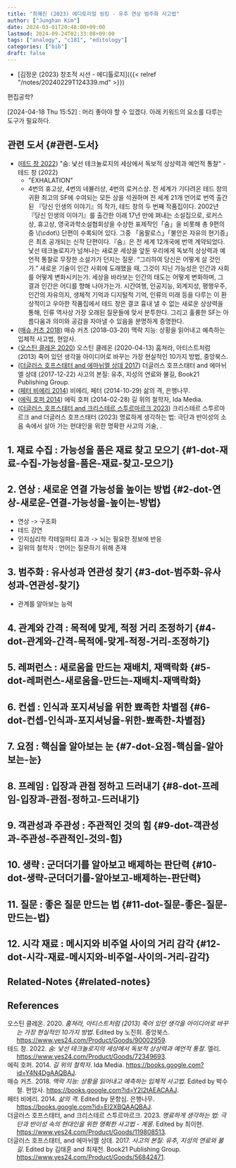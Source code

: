 ```yaml
---
title: "최혜진 (2023) 에디토리얼 씽킹 - 유추 연상 범주화 사고법"
author: ["Junghan Kim"]
date: 2024-03-01T20:48:00+09:00
lastmod: 2024-09-24T02:33:08+09:00
tags: ["analogy", "c181", "editology"]
categories: ["bib"]
draft: false
---
```


-   [김정운 (2023) 창조적 시선 - 에디톨로지]({{< relref "/notes/20240229T124339.md" >}})

편집공학?

<span class="timestamp-wrapper"><span class="timestamp">[2024-04-18 Thu 15:52]</span></span>
: 머리 좋아야 할 수 있겠다. 아래 키워드의 요소를 다루는 도구가 필요하다.


## 관련 도서 {#관련-도서}

-   (<a href="#citeproc_bib_item_2">테드 창 2022</a>) "숨: 낯선 테크놀로지의 세상에서 독보적 상상력과 예언적 통찰" - 테드 창 (2022)
    -   "EXHALATION"
    -   4번의 휴고상, 4번의 네뷸러상, 4번의 로커스상. 전 세계가 기다려온 테드 창의 귀환 최고의 SF에 수여되는 모든 상을 석권하며 전 세계 21개 언어로 번역 출간된 『당신 인생의 이야기』의 작가, 테드 창의 두 번째 작품집이다. 2002년 『당신 인생의 이야기』를 출간한 이래 17년 만에 펴내는 소설집으로, 로커스상, 휴고상, 영국과학소설협회상을 수상한 표제작인「숨」을 비롯해 총 9편의 중 \\(\cdot\\) 단편이 수록되어 있다. 그중 「옴팔로스」「불안은 자유의 현기증」은 최초 공개되는 신작 단편이다.『숨』은 전 세계 12개국에 번역 계약되었다. 낯선 테크놀로지가 넘쳐나는 새로운 세상을 앞둔 우리에게 독보적 상상력과 예언적 통찰로 무장한 소설가가 던지는 질문. “그리하여 당신은 어떻게 살 것인가.” 새로운 기술이 인간 사회에 도래했을 때, 그것이 지닌 가능성은 인간과 사회를 어떻게 변화시키는가. 세상을 바라보는 인간의 태도는 어떻게 변화하며, 그 결과 인간은 어디를 향해 나아가는가. 시간여행, 인공지능, 외계지성, 평행우주, 인간의 자유의지, 생체적 기억과 디지털적 기억, 인류의 미래 등을 다루는 이 환상적이고 우아한 작품집에서 테드 창은 결코 흉내 낼 수 없는 새로운 상상력을 통해, 인류 역사상 가장 오래된 질문들에 맞서 분투한다. 그리고 훌륭한 SF는 아름다움과 의미와 공감을 자아낼 수 있음을 분명하게 증명한다.
-   (<a href="#citeproc_bib_item_4">매슈 커츠 2018</a>) 매슈 커츠 (2018-03-20) 맥락 지능: 상황을 읽어내고 예측하는 입체적 사고법, 현암사.
-   (<a href="#citeproc_bib_item_1">오스틴 클레온 2020</a>) 오스틴 클레온 (2020-04-13) 훔쳐라, 아티스트처럼 (2013) 죽어 있던 생각을 아이디어로 바꾸는 가장 현실적인 10가지 방법, 중앙북스.
-   (<a href="#citeproc_bib_item_7">더글러스 호프스태터 and 에마뉘엘 상데 2017</a>) 더글러스 호프스태터 and 에마뉘엘 상데 (2017-12-22) 사고의 본질: 유추, 지성의 연료와 불길, Book21 Publishing Group.
-   (<a href="#citeproc_bib_item_5">페터 비에리 2014</a>) 비에리, 페터 (2014-10-29) 삶의 격, 은행나무.
-   (<a href="#citeproc_bib_item_3">에릭 호퍼 2014</a>) 에릭 호퍼 (2014-02-28) 길 위의 철학자, Ida Media.
-   (<a href="#citeproc_bib_item_6">더글러스 호프스태터 and 크리스테르 스투르마르크 2023</a>) 크리스테르 스투르마르크 and 더글러스 호프스태터 (2023) 명료하게 생각하는 법: 극단과 반이성의 소음 속에서 살아 가는 현대인을 위한 명확한 사고의 기술, .


## 1. 재료 수집 : 가능성을 품은 재료 찾고 모으기 {#1-dot-재료-수집-가능성을-품은-재료-찾고-모으기}


## 2. 연상 : 새로운 연결 가능성을 높이는 방법 {#2-dot-연상-새로운-연결-가능성을-높이는-방법}

-   연상 -&gt; 구조화
-   테드 강연
-   인지심리학 칵테일파티 효과 -&gt; 뇌는 필요한 정보에 반응
-   길위의 철학자 : 언어는 질문하기 위해 존재


## 3. 범주화 : 유사성과 연관성 찾기 {#3-dot-범주화-유사성과-연관성-찾기}

-   관계를 알아보는 능력


## 4. 관계와 간격 : 목적에 맞게, 적정 거리 조정하기 {#4-dot-관계와-간격-목적에-맞게-적정-거리-조정하기}


## 5. 레퍼런스 : 새로움을 만드는 재배치, 재맥락화 {#5-dot-레퍼런스-새로움을-만드는-재배치-재맥락화}


## 6. 컨셉 : 인식과 포지셔닝을 위한 뾰족한 차별점 {#6-dot-컨셉-인식과-포지셔닝을-위한-뾰족한-차별점}


## 7. 요점 : 핵심을 알아보는 눈 {#7-dot-요점-핵심을-알아보는-눈}


## 8. 프레임 : 입장과 관점 정하고 드러내기 {#8-dot-프레임-입장과-관점-정하고-드러내기}


## 9. 객관성과 주관성 : 주관적인 것의 힘 {#9-dot-객관성과-주관성-주관적인-것의-힘}


## 10. 생략 : 군더더기를 알아보고 배제하는 판단력 {#10-dot-생략-군더더기를-알아보고-배제하는-판단력}


## 11. 질문 : 좋은 질문 만드는 법 {#11-dot-질문-좋은-질문-만드는-법}


## 12. 시각 재료 : 메시지와 비주얼 사이의 거리 감각 {#12-dot-시각-재료-메시지와-비주얼-사이의-거리-감각}


## Related-Notes {#related-notes}

## References

<style>.csl-entry{text-indent: -1.5em; margin-left: 1.5em;}</style><div class="csl-bib-body">
  <div class="csl-entry"><a id="citeproc_bib_item_1"></a>오스틴 클레온. 2020. <i>훔쳐라, 아티스트처럼 (2013) 죽어 있던 생각을 아이디어로 바꾸는 가장 현실적인 10가지 방법</i>. Edited by 노진희. 중앙북스. <a href="https://www.yes24.com/Product/Goods/90002959">https://www.yes24.com/Product/Goods/90002959</a>.</div>
  <div class="csl-entry"><a id="citeproc_bib_item_2"></a>테드 창. 2022. <i>숨: 낯선 테크놀로지의 세상에서 독보적 상상력과 예언적 통찰</i>. 엘리. <a href="https://www.yes24.com/Product/Goods/72349693">https://www.yes24.com/Product/Goods/72349693</a>.</div>
  <div class="csl-entry"><a id="citeproc_bib_item_3"></a>에릭 호퍼. 2014. <i>길 위의 철학자</i>. Ida Media. <a href="https://books.google.com?id=Y4N4DgAAQBAJ">https://books.google.com?id=Y4N4DgAAQBAJ</a>.</div>
  <div class="csl-entry"><a id="citeproc_bib_item_4"></a>매슈 커츠. 2018. <i>맥락 지능: 상황을 읽어내고 예측하는 입체적 사고법</i>. Edited by 박수철. 현암사. <a href="https://books.google.com?id=Y2I2tAEACAAJ">https://books.google.com?id=Y2I2tAEACAAJ</a>.</div>
  <div class="csl-entry"><a id="citeproc_bib_item_5"></a>페터 비에리. 2014. <i>삶의 격</i>. Edited by 문항심. 은행나무. <a href="https://books.google.com?id=El2XBQAAQBAJ">https://books.google.com?id=El2XBQAAQBAJ</a>.</div>
  <div class="csl-entry"><a id="citeproc_bib_item_6"></a>더글러스 호프스태터, and 크리스테르 스투르마르크. 2023. <i>명료하게 생각하는 법: 극단과 반이성 속의 현대인을 위한 명확한 사고법 - 계몽</i>. Edited by 최이현. <a href="https://www.yes24.com/Product/Goods/119808513">https://www.yes24.com/Product/Goods/119808513</a>.</div>
  <div class="csl-entry"><a id="citeproc_bib_item_7"></a>더글러스 호프스태터, and 에마뉘엘 상데. 2017. <i>사고의 본질: 유추, 지성의 연료와 불길</i>. Edited by 김태훈 and 최재천. Book21 Publishing Group. <a href="https://www.yes24.com/Product/Goods/56842471">https://www.yes24.com/Product/Goods/56842471</a>.</div>
</div>
